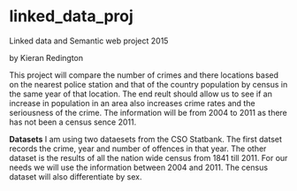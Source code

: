 # linked_data_proj
Linked data and Semantic web project 2015

by Kieran Redington

This project will compare the number of crimes and there locations based
on the nearest police station and that of the country population by census
in the same year of that location. The end reult should allow us to see if an
increase in population in an area also increases crime rates and the seriousness 
of the crime. The information will be from 2004 to 2011 as there has not been
a census sence 2011.

**Datasets**
I am using two dataesets from the CSO Statbank. The first datset records the
crime, year and number of offences in that year. The other dataset is the results 
of all the nation wide census from 1841 till 2011. For our needs we will use the 
information between 2004 and 2011. The census dataset will also differentiate by sex.

